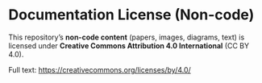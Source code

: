 # Documentation License (Non-code)

This repository’s **non-code content** (papers, images, diagrams, text) is licensed under **Creative Commons Attribution 4.0 International** (CC BY 4.0).

Full text: https://creativecommons.org/licenses/by/4.0/

